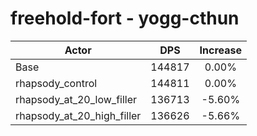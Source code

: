 # freehold-fort - yogg-cthun
| Actor | DPS | Increase |
|---|:---:|:---:|
|Base|144817|0.00%|
|rhapsody_control|144811|0.00%|
|rhapsody_at_20_low_filler|136713|-5.60%|
|rhapsody_at_20_high_filler|136626|-5.66%|
